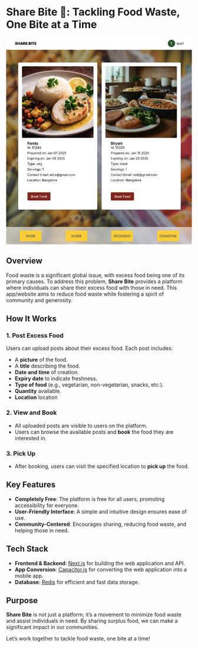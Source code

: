# Share Bite 🌮: Tackling Food Waste, One Bite at a Time  

![App user interface](assets/ss1.png)

## Overview  
Food waste is a significant global issue, with excess food being one of its primary causes. To address this problem, **Share Bite** provides a platform where individuals can share their excess food with those in need. This app/website aims to reduce food waste while fostering a spirit of community and generosity.

## How It Works  

### 1. Post Excess Food  
Users can upload posts about their excess food. Each post includes:  
- A **picture** of the food.  
- A **title** describing the food.  
- **Date and time** of creation.  
- **Expiry date** to indicate freshness.  
- **Type of food** (e.g., vegetarian, non-vegetarian, snacks, etc.).  
- **Quantity** available.
- **Location** location

### 2. View and Book  
- All uploaded posts are visible to users on the platform.  
- Users can browse the available posts and **book** the food they are interested in.  

### 3. Pick Up  
- After booking, users can visit the specified location to **pick up** the food.  

## Key Features  
- **Completely Free**: The platform is free for all users, promoting accessibility for everyone.  
- **User-Friendly Interface**: A simple and intuitive design ensures ease of use.  
- **Community-Centered**: Encourages sharing, reducing food waste, and helping those in need.  

## Tech Stack  
- **Frontend & Backend**: [Next.js](https://nextjs.org/) for building the web application and API.  
- **App Conversion**: [Capacitor.js](https://capacitorjs.com/) for converting the web application into a mobile app.  
- **Database**: [Redis](https://redis.io/) for efficient and fast data storage.  

## Purpose  
**Share Bite** is not just a platform; it’s a movement to minimize food waste and assist individuals in need. By sharing surplus food, we can make a significant impact in our communities.  

Let’s work together to tackle food waste, one bite at a time!  
